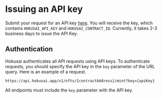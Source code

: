 # Issuing an API key

Submit your request for an API key [here](https://hokusai.app/pre-register). You will receive the key, which contains `HOKUSAI_API_KEY` and `HOKUSAI_CONTRACT_ID`. Currently, it takes 2-3 business days to issue the API Key. 

## Authentication
Hokusai authenticates all API requests using API keys. 
To authenticate requests, you should specify the API key in the `key` parameter of the URL query.
Here is an example of a request.
```:bash
https://api.hokusai.app/v1/nfts/{contractAddress}/mint?key={apiKey}
```
All endpoints must include the `key` parameter with the API key.

